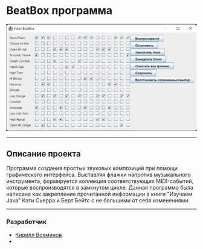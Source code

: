 
# BeatBox программа

![img.png](img.png)

---
## Описание проекта
  Программа создания простых звуковых композиций при помощи графического интерфейса. Выставляя флажки напротив музыкального инструмента, формируется коллекция соответствующих MIDI-событий, которые воспроизводятся в замкнутом цикле.
Данная программа была написана как закрепление прочитанной информации в книги "Изучаем Java" Кэти Сьерра и Берт Бейтс с не большими от себя изменениями.

---
### Разработчик
- [Кирилл Вохминов](https://github.com/KaerLaende)
- 


